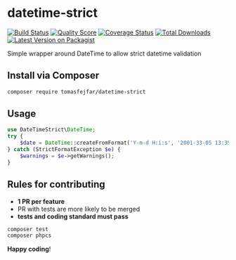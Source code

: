 # datetime-strict
 
[![Build Status][ico-travis]][link-travis]
[![Quality Score][ico-code-quality]][link-code-quality]
[![Coverage Status][ico-scrutinizer]][link-scrutinizer]
[![Total Downloads][ico-downloads]][link-downloads]
[![Latest Version on Packagist][ico-version]][link-packagist]

Simple wrapper around DateTime to allow strict datetime validation

## Install via Composer

``` bash
composer require tomasfejfar/datetime-strict
```

## Usage

``` php
use DateTimeStrict\DateTime;
try {
    $date = DateTime::createFromFormat('Y-m-d H:i:s', '2001-33-05 13:35:08');
} catch (StrictFormatException $e) {
    $warnings = $e->getWarnings();
}
```

## Rules for contributing

- **1 PR per feature**
- PR with tests are more likely to be merged 
- **tests and coding standard must pass**

```bash
composer test
composer phpcs
```

**Happy coding**!

[ico-version]: https://img.shields.io/packagist/v/tomasfejfar/datetime-strict.svg?style=flat-square
[ico-travis]: https://img.shields.io/travis/tomasfejfar/datetime-strict/master.svg?style=flat-square
[ico-scrutinizer]: https://img.shields.io/scrutinizer/coverage/g/tomasfejfar/datetime-strict.svg?style=flat-square
[ico-code-quality]: https://img.shields.io/scrutinizer/g/tomasfejfar/datetime-strict.svg?style=flat-square
[ico-downloads]: https://img.shields.io/packagist/dt/tomasfejfar/datetime-strict.svg?style=flat-square

[link-packagist]: https://packagist.org/packages/tomasfejfar/datetime-strict
[link-travis]: https://travis-ci.org/tomasfejfar/datetime-strict
[link-scrutinizer]: https://scrutinizer-ci.com/g/tomasfejfar/datetime-strict/code-structure
[link-code-quality]: https://scrutinizer-ci.com/g/tomasfejfar/datetime-strict
[link-downloads]: https://packagist.org/packages/tomasfejfar/datetime-strict
